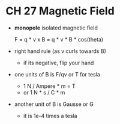 # CH 27 Magnetic Field

- **monopole** isolated magnetic field

    F = q * v x B
      = q * v * B * cos(theta)

- right hand rule (as v curls towards B)
  - if its negative, flip your hand
- one units of B is F/qv or T for tesla
  - 1 N / Ampere * m = T
  - or 1 N * s / C * m
- another unit of B is Gausse or G
  - it is 1e-4 times a tesla
